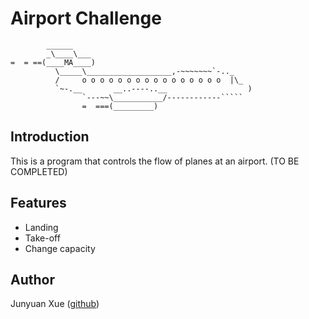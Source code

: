 Airport Challenge
=================

```
        ______
        _\____\___
=  = ==(____MA____)
          \_____\___________________,-~~~~~~~`-.._
          /     o o o o o o o o o o o o o o o o  |\_
          `~-.__       __..----..__                  )
                `---~~\___________/------------`````
                =  ===(_________)

```

Introduction
---------

This is a program that controls the flow of planes at an airport. (TO BE COMPLETED)

Features
---------
* Landing
* Take-off
* Change capacity

Author
---------
Junyuan Xue ([github](https://github.com/junyuanxue))

